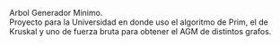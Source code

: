 Arbol Generador Minimo. <br>
Proyecto para la Universidad en donde uso el algoritmo de Prim, el de Kruskal y uno de fuerza bruta para obtener el AGM de distintos grafos.
